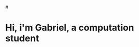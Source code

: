 #<h1> Hi, i'm Gabriel, a computation student </h1>
<img scr="https://github-readme-stats.vercel.app/api?username=lookin-at-the-stars&show_icons=true&theme=onedark&include_all_commits=true&count_private=true"></img>
